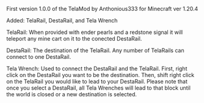 First version 1.0.0 of the TelaMod by Anthonious333 for Minecraft ver 1.20.4

Added: TelaRail, DestaRail, and Tela Wrench

TelaRail: When provided with ender pearls and a redstone signal it will teleport any mine cart on it to the conected DestaRail.

DestaRail: The destination of the TelaRail. Any number of TelaRails can connect to one DestaRail.

Tela Wrench: Used to connect the DestaRail and the TelaRail. First, right click on the DestaRail you want to be the destination. 
Then, shift right click on the TelaRail you would like to lead to your DestaRail. Please note that once you select a DestaRail, 
all Tela Wrenches will lead to that block until the world is closed or a new destination is selected.
